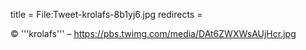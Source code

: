 title = File:Tweet-krolafs-8b1yj6.jpg
redirects =
>>>>

© '''krolafs''' – https://pbs.twimg.com/media/DAt6ZWXWsAUjHcr.jpg